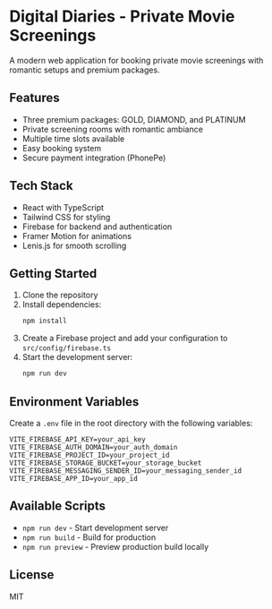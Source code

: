 # Digital Diaries - Private Movie Screenings

A modern web application for booking private movie screenings with romantic setups and premium packages.

## Features

- Three premium packages: GOLD, DIAMOND, and PLATINUM
- Private screening rooms with romantic ambiance
- Multiple time slots available
- Easy booking system
- Secure payment integration (PhonePe)

## Tech Stack

- React with TypeScript
- Tailwind CSS for styling
- Firebase for backend and authentication
- Framer Motion for animations
- Lenis.js for smooth scrolling

## Getting Started

1. Clone the repository
2. Install dependencies:
   ```bash
   npm install
   ```
3. Create a Firebase project and add your configuration to `src/config/firebase.ts`
4. Start the development server:
   ```bash
   npm run dev
   ```

## Environment Variables

Create a `.env` file in the root directory with the following variables:

```env
VITE_FIREBASE_API_KEY=your_api_key
VITE_FIREBASE_AUTH_DOMAIN=your_auth_domain
VITE_FIREBASE_PROJECT_ID=your_project_id
VITE_FIREBASE_STORAGE_BUCKET=your_storage_bucket
VITE_FIREBASE_MESSAGING_SENDER_ID=your_messaging_sender_id
VITE_FIREBASE_APP_ID=your_app_id
```

## Available Scripts

- `npm run dev` - Start development server
- `npm run build` - Build for production
- `npm run preview` - Preview production build locally

## License

MIT
